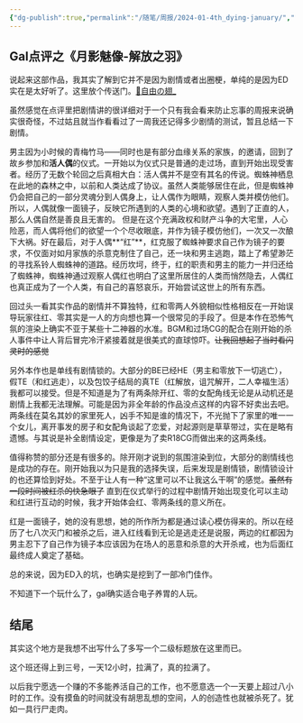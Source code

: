 ```yaml
---
{"dg-publish":true,"permalink":"/随笔/周报/2024-01-4th_dying-january/","title":"码凌书片·五·一月、苟延残喘","tags":["周报"],"created":"2024-01-29 12:00","updated":"2024-04-17 21:25"}
---
```



## Gal点评之《月影魅像-解放之羽》

说起来这部作品，我其实了解到它并不是因为剧情或者出圈梗，单纯的是因为ED实在是太好听了。这里放个传送门。[🎵自由の翅_](https://music.163.com/#/song?id=473403600)

虽然感觉在点评里把剧情讲的很详细对于一个只有我会看来防止忘事的周报来说确实很奇怪，不过姑且就当作看看过了一周我还记得多少剧情的测试，暂且总结一下剧情。

男主因为小时候的青梅竹马——同时也是有部分血缘关系的家族，的邀请，回到了故乡参加和**活人偶**的仪式。一开始以为仪式只是普通的走过场，直到开始出现受害者。经历了无数个轮回之后真相大白：活人偶并不是空有其名的传说。蜘蛛神栖息在此地的森林之中，以前和人类达成了协议。虽然人类能够居住在此，但是蜘蛛神仍会把自己的一部分灵魂分到人偶身上，让人偶作为眼睛，观察人类并模仿他们。所以，人偶就像一面镜子，反映它所遇到的人类的心境和欲望。遇到了正直的人，那么人偶自然是善良且无害的。 但是在这个充满政权和财产斗争的大宅里，人心险恶，而人偶将他们的欲望一个个尽收眼底，并作为镜子模仿他们，一次又一次酿下大祸。好在最后，对于人偶**“红”**，红克服了蜘蛛神要求自己作为镜子的要求，不仅面对如月家族的杀意克制住了自己，还一块和男主逃跑，踏上了希望渺茫的寻找系铃人蜘蛛神的道路。经历坎坷，终于，红的职责和男主的能力一并归还给了蜘蛛神，蜘蛛神通过观察人偶红也明白了这里所居住的人类而悄然隐去，人偶红也真正成为了一个人类，有自己的喜怒哀乐，开始尝试这世上的所有东西。

回过头一看其实作品的剧情并不算独特，红和零两人外貌相似性格相反在一开始误导玩家往红、零其实是一人的方向想也算一个很常见的手段了。但是本作在恐怖气氛的渲染上确实不亚于某些十二神器的水准。BGM和过场CG的配合在刚开始的杀人事件中让人背后冒完冷汗紧接着就是很美式的直球惊吓。~~让我回想起了当时看闪灵时的感觉~~ 

另外本作也是单线有剧情锁的。大部分的BE已经HE（男主和零放下一切逃亡），假TE（和红逃走），以及包饺子结局的真TE（红解放，诅咒解开，二人幸福生活）我都可以接受。但是不知道是为了有两条除开红、零的女配角线无论是从动机还是剧情上我都无法理解。可能是因为非全年龄的作品没点这样的内容不好卖出去吧。两条线在莫名其妙的家里死人，凶手不知是谁的情况下，不光抛下了家里的唯一一个女儿，离开事发的房子和女配角谈起了恋爱，对起源则是草草带过，实在是略有遗憾。与其说是补全剧情设定，更像是为了卖R18CG而做出来的这两条线。

值得称赞的部分还是有很多的。除开刚才说到的氛围渲染到位，大部分的剧情线也是成功的存在。刚开始我以为只是我的选择失误，后来发现是剧情锁，剧情锁设计的也还算恰到好处。不至于让人有一种“这里可以不让我这么干啊”的感觉。~~虽然有一段时间被红杀的快急眼了~~ 直到在仪式举行的过程中剧情开始出现变化可以主动和红进行互动的时候，我才开始体会红、零两条线的意义所在。

红是一面镜子，她的没有思想，她的所作所为都是通过读心模仿得来的。所以在经历了七八次灭门和被杀之后，进入红线看到无论是逃走还是说服，两边的红都因为男主忍下了自己作为镜子本应该因为在场人的恶意和杀意的大开杀戒，也为后面红最终成人奠定了基础。

总的来说，因为ED入的坑，也确实是挖到了一部冷门佳作。

不知道下一个玩什么了，gal确实适合电子养胃的人玩。

## 结尾

其实这个地方是我想不出写什么了多写一个二级标题放在这里而已。

这个班还得上到三号，一天12小时，拉满了，真的拉满了。

以后我宁愿选一个赚的不多能养活自己的工作，也不愿意选一个一天要上超过八小时的工作。没有摸鱼的时间就没有胡思乱想的空间，人的创造性也就被杀死了。犹如一具行尸走肉。